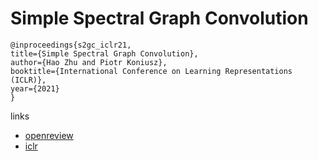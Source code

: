 # Simple Spectral Graph Convolution

```
@inproceedings{s2gc_iclr21,
title={Simple Spectral Graph Convolution},
author={Hao Zhu and Piotr Koniusz},
booktitle={International Conference on Learning Representations (ICLR)},
year={2021}
}
```

links
- [openreview](https://openreview.net/forum?id=CYO5T-YjWZV)
- [iclr](https://iclr.cc/virtual/2021/poster/3377)
